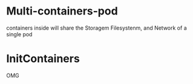 # Multi-containers-pod
containers inside will share the Storagem Filesystenm, and Network of a single pod

# InitContainers
OMG
